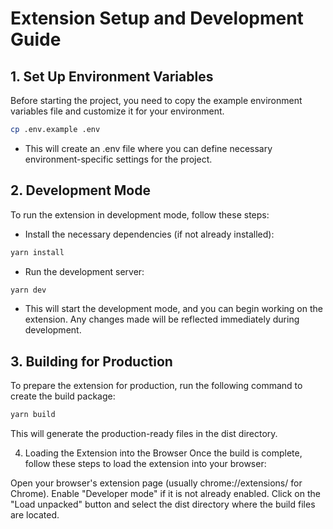 # Extension Setup and Development Guide

## 1. Set Up Environment Variables

Before starting the project, you need to copy the example environment variables file and customize it for your environment.

```bash
cp .env.example .env

```

- This will create an .env file where you can define necessary environment-specific settings for the project.

## 2. Development Mode

To run the extension in development mode, follow these steps:

- Install the necessary dependencies (if not already installed):

```bash
yarn install
```

- Run the development server:

```bash
yarn dev
```

- This will start the development mode, and you can begin working on the extension. Any changes made will be reflected immediately during development.

## 3. Building for Production

To prepare the extension for production, run the following command to create the build package:

```bash
yarn build
```

This will generate the production-ready files in the dist directory.

4. Loading the Extension into the Browser
Once the build is complete, follow these steps to load the extension into your browser:

Open your browser's extension page (usually chrome://extensions/ for Chrome).
Enable "Developer mode" if it is not already enabled.
Click on the "Load unpacked" button and select the dist directory where the build files are located.
